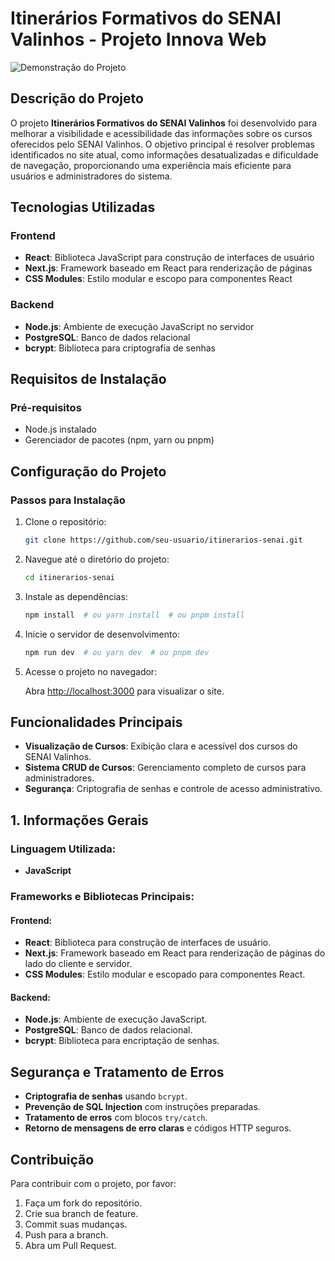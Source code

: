 # Itinerários Formativos do SENAI Valinhos - Projeto Innova Web
![Demonstração do Projeto](./public/senaireadme.gif)

## Descrição do Projeto

O projeto **Itinerários Formativos do SENAI Valinhos** foi desenvolvido para melhorar a visibilidade e acessibilidade das informações sobre os cursos oferecidos pelo SENAI Valinhos. O objetivo principal é resolver problemas identificados no site atual, como informações desatualizadas e dificuldade de navegação, proporcionando uma experiência mais eficiente para usuários e administradores do sistema.



## Tecnologias Utilizadas

### Frontend
- **React**: Biblioteca JavaScript para construção de interfaces de usuário
- **Next.js**: Framework baseado em React para renderização de páginas
- **CSS Modules**: Estilo modular e escopo para componentes React

### Backend
- **Node.js**: Ambiente de execução JavaScript no servidor
- **PostgreSQL**: Banco de dados relacional
- **bcrypt**: Biblioteca para criptografia de senhas

## Requisitos de Instalação

### Pré-requisitos
- Node.js instalado
- Gerenciador de pacotes (npm, yarn ou pnpm)

## Configuração do Projeto

### Passos para Instalação

1. Clone o repositório:

    ```bash
    git clone https://github.com/seu-usuario/itinerarios-senai.git
    ```

2. Navegue até o diretório do projeto:

    ```bash
    cd itinerarios-senai
    ```

3. Instale as dependências:

    ```bash
    npm install  # ou yarn install  # ou pnpm install
    ```

4. Inicie o servidor de desenvolvimento:

    ```bash
    npm run dev  # ou yarn dev  # ou pnpm dev
    ```

5. Acesse o projeto no navegador:

    Abra [http://localhost:3000](http://localhost:3000) para visualizar o site.

## Funcionalidades Principais

- **Visualização de Cursos**: Exibição clara e acessível dos cursos do SENAI Valinhos.
- **Sistema CRUD de Cursos**: Gerenciamento completo de cursos para administradores.
- **Segurança**: Criptografia de senhas e controle de acesso administrativo.

## 1. Informações Gerais

### Linguagem Utilizada:
- **JavaScript**

### Frameworks e Bibliotecas Principais:

#### Frontend:
- **React**: Biblioteca para construção de interfaces de usuário.
- **Next.js**: Framework baseado em React para renderização de páginas do lado do cliente e servidor.
- **CSS Modules**: Estilo modular e escopado para componentes React.

#### Backend:
- **Node.js**: Ambiente de execução JavaScript.
- **PostgreSQL**: Banco de dados relacional.
- **bcrypt**: Biblioteca para encriptação de senhas.

## Segurança e Tratamento de Erros

- **Criptografia de senhas** usando `bcrypt`.
- **Prevenção de SQL Injection** com instruções preparadas.
- **Tratamento de erros** com blocos `try/catch`.
- **Retorno de mensagens de erro claras** e códigos HTTP seguros.

## Contribuição

Para contribuir com o projeto, por favor:

1. Faça um fork do repositório.
2. Crie sua branch de feature.
3. Commit suas mudanças.
4. Push para a branch.
5. Abra um Pull Request.

